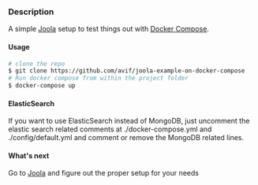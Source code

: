 ### Description
A simple [Joola](http://joolajs.org/) setup to test things out with [Docker Compose](https://www.docker.com/docker-compose).

#### Usage
```bash
# clone the repo
$ git clone https://github.com/avif/joola-example-on-docker-compose
# Run docker compose from within the project folder
$ docker-compose up
```

#### ElasticSearch
If you want to use ElasticSearch instead of MongoDB, just uncomment the elastic search
related comments at ./docker-compose.yml and ./config/default.yml
and comment or remove the MongoDB related lines.

#### What's next
Go to [Joola](http://joolajs.org/) and figure out the proper setup for your needs
